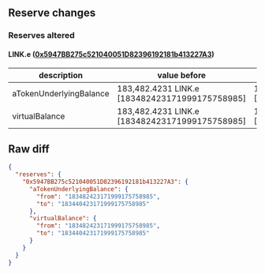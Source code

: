 ## Reserve changes

### Reserves altered

#### LINK.e ([0x5947BB275c521040051D82396192181b413227A3](https://snowtrace.io/address/0x5947BB275c521040051D82396192181b413227A3))

| description | value before | value after |
| --- | --- | --- |
| aTokenUnderlyingBalance | 183,482.4231 LINK.e [183482423171999175758985] | 183,440.4231 LINK.e [183440423171999175758985] |
| virtualBalance | 183,482.4231 LINK.e [183482423171999175758985] | 183,440.4231 LINK.e [183440423171999175758985] |


## Raw diff

```json
{
  "reserves": {
    "0x5947BB275c521040051D82396192181b413227A3": {
      "aTokenUnderlyingBalance": {
        "from": "183482423171999175758985",
        "to": "183440423171999175758985"
      },
      "virtualBalance": {
        "from": "183482423171999175758985",
        "to": "183440423171999175758985"
      }
    }
  }
}
```